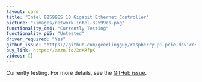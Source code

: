 ```yaml
---
layout: card
title: "Intel 82599ES 10 Gigabit Ethernet Controller"
picture: "/images/network-intel-82599es.png"
functionality_cm4: "Currently Testing"
functionality_pi5: "Untested"
driver_required: "Yes"
github_issue: "https://github.com/geerlingguy/raspberry-pi-pcie-devices/issues/330"
buy_link: https://amzn.to/3dKRfpK
videos: []
---
```

Currently testing. For more details, see the [GitHub issue](https://github.com/geerlingguy/raspberry-pi-pcie-devices/issues/330).
